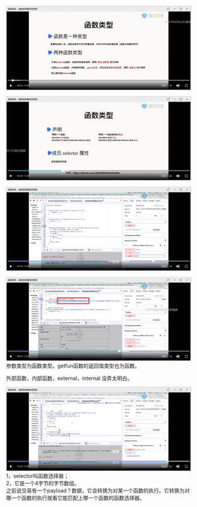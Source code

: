 ![](./img/2022-01-02-11-15-04.png)

![](./img/2022-01-02-11-39-27.png)

![](./img/2022-01-02-19-24-15.png)

![](./img/2022-01-02-19-27-28.png)
参数类型为函数类型。getfun函数的返回值类型也为函数。

外部函数，内部函数，external，internal 没弄太明白。

![](./img/2022-01-02-21-53-19.png)
1，selector叫函数选择器；        
2，它是一个4字节的字节数组。        
之前说交易有一个payload？数据，它会转换为对某一个函数的执行。它转换为对哪一个函数的执行就看它能匹配上哪一个函数的函数选择器。